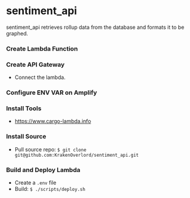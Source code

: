 # sentiment_api

sentiment_api retrieves rollup data from the database and formats it to be graphed.

### Create Lambda Function

### Create API Gateway

- Connect the lambda.

### Configure ENV VAR on Amplify

### Install Tools

- https://www.cargo-lambda.info

### Install Source

- Pull source repo: `$ git clone git@github.com:KrakenOverlord/sentiment_api.git`

### Build and Deploy Lambda

- Create a `.env` file
- Build: `$ ./scripts/deploy.sh`
